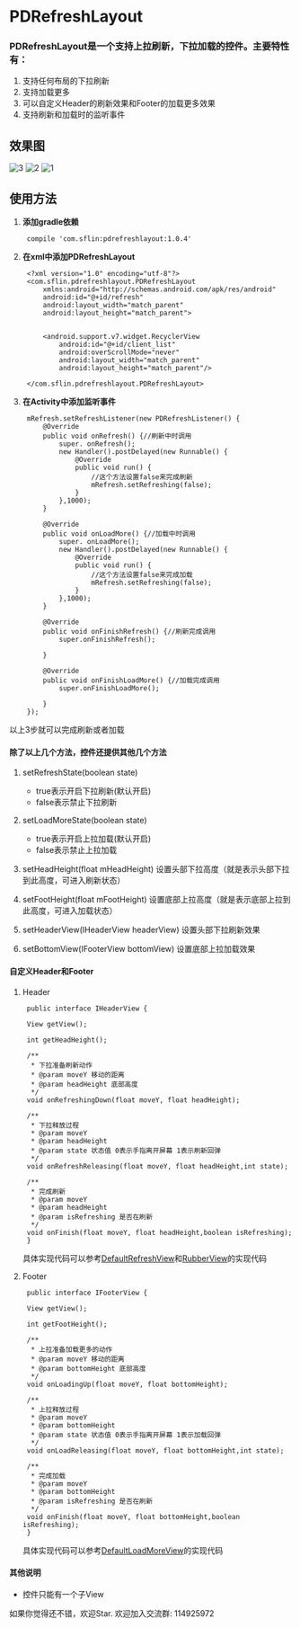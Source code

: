 # PDRefreshLayout

### PDRefreshLayout是一个支持上拉刷新，下拉加载的控件。主要特性有：

1. 支持任何布局的下拉刷新
2. 支持加载更多
3. 可以自定义Header的刷新效果和Footer的加载更多效果
4. 支持刷新和加载时的监听事件

## 效果图
![3](http://o9o9d242i.bkt.clouddn.com/3.gif)
![2](http://o9o9d242i.bkt.clouddn.com/2.gif)
![1](http://o9o9d242i.bkt.clouddn.com/1.gif)

## 使用方法
1. **添加gradle依赖**
	
		compile 'com.sflin:pdrefreshlayout:1.0.4'
		
2. **在xml中添加PDRefreshLayout**

		<?xml version="1.0" encoding="utf-8"?>
		<com.sflin.pdrefreshlayout.PDRefreshLayout
		    xmlns:android="http://schemas.android.com/apk/res/android"
		    android:id="@+id/refresh"
		    android:layout_width="match_parent"
		    android:layout_height="match_parent">
		
		
		    <android.support.v7.widget.RecyclerView
                android:id="@+id/client_list"
                android:overScrollMode="never"
                android:layout_width="match_parent"
                android:layout_height="match_parent"/>
		
		</com.sflin.pdrefreshlayout.PDRefreshLayout>

3. **在Activity中添加监听事件**

		mRefresh.setRefreshListener(new PDRefreshListener() {
            @Override
            public void onRefresh() {//刷新中时调用
            	super. onRefresh();
            	new Handler().postDelayed(new Runnable() {
                    @Override
                    public void run() {
                    	//这个方法设置false来完成刷新
                        mRefresh.setRefreshing(false);
                    }
                },1000);
            }

            @Override
            public void onLoadMore() {//加载中时调用
            	super. onLoadMore();
            	new Handler().postDelayed(new Runnable() {
                    @Override
                    public void run() {
                    	//这个方法设置false来完成加载
                        mRefresh.setRefreshing(false);
                    }
                },1000);
            }

            @Override
            public void onFinishRefresh() {//刷新完成调用
                super.onFinishRefresh();
                
            }

            @Override
            public void onFinishLoadMore() {//加载完成调用
                super.onFinishLoadMore();
                
            }
        });
        
  以上3步就可以完成刷新或者加载
  
#### 除了以上几个方法，控件还提供其他几个方法
1. setRefreshState(boolean state)
	* true表示开启下拉刷新(默认开启)
	* false表示禁止下拉刷新
	
2. setLoadMoreState(boolean state)
	* true表示开启上拉加载(默认开启)
	* false表示禁止上拉加载

3. setHeadHeight(float mHeadHeight) 设置头部下拉高度（就是表示头部下拉到此高度，可进入刷新状态）

4. setFootHeight(float mFootHeight) 设置底部上拉高度（就是表示底部上拉到此高度，可进入加载状态）

5. setHeaderView(IHeaderView headerView) 设置头部下拉刷新效果

6. setBottomView(IFooterView bottomView) 设置底部上拉加载效果

#### 自定义Header和Footer

1. Header

		public interface IHeaderView {

	    View getView();
	
	    int getHeadHeight();
	
	    /**
	     * 下拉准备刷新动作
	     * @param moveY 移动的距离
	     * @param headHeight 底部高度
	     */
	    void onRefreshingDown(float moveY, float headHeight);
	
	    /**
	     * 下拉释放过程
	     * @param moveY
	     * @param headHeight
	     * @param state 状态值 0表示手指离开屏幕 1表示刷新回弹
	     */
	    void onRefreshReleasing(float moveY, float headHeight,int state);
	
	    /**
	     * 完成刷新
	     * @param moveY
	     * @param headHeight
	     * @param isRefreshing 是否在刷新
	     */
	    void onFinish(float moveY, float headHeight,boolean isRefreshing);
		}		
		
	具体实现代码可以参考[DefaultRefreshView](https://github.com/HellForGate/PDRefreshLayout/blob/master/pdrefreshlayout/src/main/java/com/sflin/pdrefreshlayout/Header/DefaultRefreshView.java)和[RubberView](https://github.com/HellForGate/PDRefreshLayout/blob/master/pdrefreshlayout/src/main/java/com/sflin/pdrefreshlayout/Header/RubberView.java)的实现代码
	
2. Footer

		public interface IFooterView {

	    View getView();
	
	    int getFootHeight();
	
	    /**
	     * 上拉准备加载更多的动作
	     * @param moveY 移动的距离
	     * @param bottomHeight 底部高度
	     */
	    void onLoadingUp(float moveY, float bottomHeight);
	
	    /**
	     * 上拉释放过程
	     * @param moveY
	     * @param bottomHeight
	     * @param state 状态值 0表示手指离开屏幕 1表示加载回弹
	     */
	    void onLoadReleasing(float moveY, float bottomHeight,int state);
	
	    /**
	     * 完成加载
	     * @param moveY
	     * @param bottomHeight
	     * @param isRefreshing 是否在刷新
	     */
	    void onFinish(float moveY, float bottomHeight,boolean isRefreshing);
		}
		
	具体实现代码可以参考[DefaultLoadMoreView](https://github.com/HellForGate/PDRefreshLayout/blob/master/pdrefreshlayout/src/main/java/com/sflin/pdrefreshlayout/Footer/DefaultLoadMoreView.java)的实现代码
	
#### 其他说明
* 控件只能有一个子View


如果你觉得还不错，欢迎Star. 欢迎加入交流群: 114925972